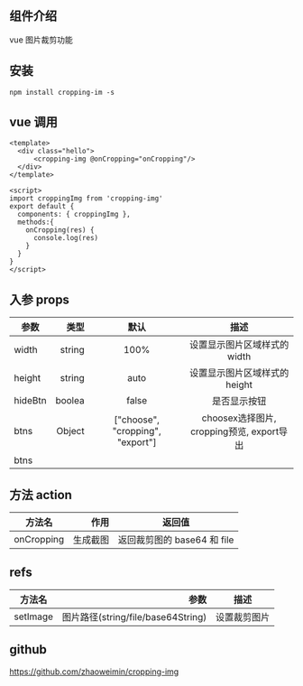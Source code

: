 ## 组件介绍
vue 图片裁剪功能

## 安装
```
npm install cropping-im -s
```

## vue  调用
```
<template>
  <div class="hello"> 
      <cropping-img @onCropping="onCropping"/>
  </div>
</template>

<script>
import croppingImg from 'cropping-img'
export default {
  components: { croppingImg },
  methods:{
    onCropping(res) {
      console.log(res)
    }
  }
}
</script>
```


## 入参 props
| 参数      | 类型    |  默认  | 描述  |
| -------- | -----: |  :----: | :----: |
| width | string | 100% | 设置显示图片区域样式的width |
| height | string | auto | 设置显示图片区域样式的height |
| hideBtn | boolea | false | 是否显示按钮 |
| btns |Object| ["choose", "cropping", "export"] | choosex选择图片, cropping预览, export导出 |
| btns | | | |

## 方法 action
| 方法名   | 作用  | 返回值 |
| -------- | -----: | :----: |
| onCropping | 生成截图 | 返回裁剪图的 base64 和 file |

## refs
| 方法名   | 参数  | 描述 |
| -------- | -----: | :----: |
| setImage | 图片路径(string/file/base64String) | 设置裁剪图片 |

## github
https://github.com/zhaoweimin/cropping-img
